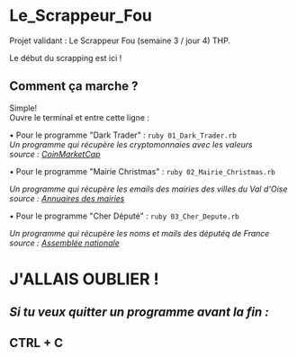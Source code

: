 # Le_Scrappeur_Fou


Projet validant : Le Scrappeur Fou (semaine 3 / jour 4) THP.  

Le début du scrapping est ici !  



## Comment ça marche ?  

Simple!  
Ouvre le terminal et entre cette ligne :  

• Pour le programme "Dark Trader" : ``ruby 01_Dark_Trader.rb``  
*Un programme qui récupère les cryptomonnaies avec les valeurs*  
*source : [CoinMarketCap](https://coinmarketcap.com/all/views/all/)*


• Pour le programme "Mairie Christmas" : ``ruby 02_Mairie_Christmas.rb``

*Un programme qui récupère les emails des mairies des villes du Val d'Oise*  
*source : [Annuaires des mairies](http://annuaire-des-mairies.com/val-d-oise.html)*


• Pour le programme "Cher Député" : ``ruby 03_Cher_Depute.rb``

*Un programme qui récupère les noms et mails des députéq de France*  
*source : [Assemblée nationale](http://www2.assemblee-nationale.fr)*


# J'ALLAIS OUBLIER !

## *Si tu veux quitter un programme avant la fin :*

## CTRL + C

